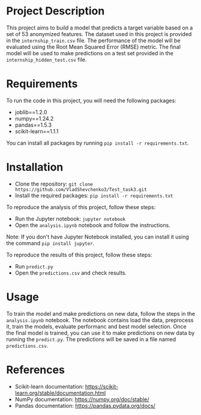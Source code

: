 # Project Description
This project aims to build a model that predicts a target variable based on a set of 53 anonymized features. The dataset used in this project is provided in the `internship_train.csv` file. The performance of the model will be evaluated using the Root Mean Squared Error (RMSE) metric. The final model will be used to make predictions on a test set provided in the `internship_hidden_test.csv` file.

# Requirements
To run the code in this project, you will need the following packages:

* joblib==1.2.0
* numpy==1.24.2
* pandas==1.5.3
* scikit-learn==1.1.1

You can install all packages by running `pip install -r requirements.txt`.

# Installation

* Clone the repository: `git clone https://github.com/VladShevchenko3/Test_task3.git`
* Install the required packages: `pip install -r requirements.txt`

To reproduce the analysis of this project, follow these steps:

* Run the Jupyter notebook: `jupyter notebook`
* Open the `analysis.ipynb` notebook and follow the instructions.

Note: If you don't have Jupyter Notebook installed, you can install it using the command `pip install jupyter`.

To reproduce the results of this project, follow these steps:

* Run `predict.py`
* Open the `predictions.csv` and check results.
# Usage
To train the model and make predictions on new data, follow the steps in the `analysis.ipynb` notebook. The notebook contains load the data, preprocess it, train the models, evaluate performanc and best model selection. Once the final model is trained, you can use it to make predictions on new data by running the `predict.py`. The predictions will be saved in a file named `predictions.csv`.

# References
* Scikit-learn documentation: https://scikit-learn.org/stable/documentation.html
* NumPy documentation: https://numpy.org/doc/stable/
* Pandas documentation: https://pandas.pydata.org/docs/

